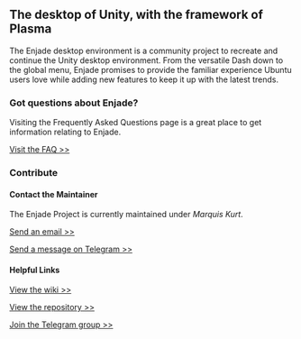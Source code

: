 ## The desktop of Unity, with the framework of Plasma
The Enjade desktop environment is a community project to recreate and continue the Unity desktop environment. From the versatile Dash down to the global menu, Enjade promises to provide the familiar experience Ubuntu users love while adding new features to keep it up with the latest trends.

### Got questions about Enjade?
Visiting the Frequently Asked Questions page is a great place to get information relating to Enjade.

[Visit the FAQ >>](FAQ)

### Contribute

#### Contact the Maintainer
The Enjade Project is currently maintained under _Marquis Kurt_.

[Send an email >>](mailto:ubunturox104@gmail.com)

[Send a message on Telegram >>](http://t.me/ubunturox104)

#### Helpful Links

[View the wiki >>](http://www.github.com/enjade-project/enjade/wiki)

[View the repository >>](http://www.github.com/enjade-project)

[Join the Telegram group >>](https://t.me/enjadeproject)
